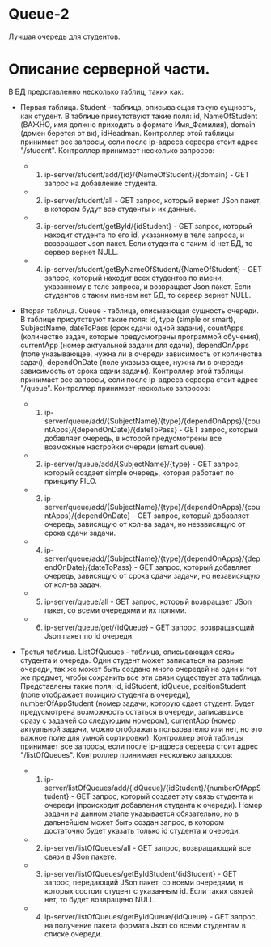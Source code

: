 # Queue-2
Лучшая очередь для студентов.

# Описание серверной части.
В БД представленно несколько таблиц, таких как:

+ Первая таблица. Student - таблица, описывающая такую сущность, как студент. В таблице присутствуют такие поля: id, NameOfStudent (ВАЖНО, имя должно приходить в формате Имя_Фамилия), domain (домен берется от вк), idHeadman. Контроллер этой таблицы принимает все запросы, если после ip-адреса сервера стоит адрес "/student". Контроллер принимает несколько запросов:
    + 1. ip-server/student/add/{id}/{NameOfStudent}/{domain} - GET запрос на добавление студента.
    + 2. ip-server/student/all - GET запрос, который вернет JSon пакет, в котором будут все студенты и их данные.
    + 3. ip-server/student/getById/{idStudent} - GET запрос, который находит студента по его id, указанному в теле запроса, и возвращает Json пакет. Если студента с таким id нет БД, то сервер вернет NULL.
    + 4. ip-server/student/getByNameOfStudent/{NameOfStudent} - GET запрос, который находит всех студентов по имени, указанному в теле запроса, и возвращает Json пакет. Если студентов с таким именем нет БД, то сервер вернет NULL.

+ Вторая таблица. Queue - таблица, описывающая сущность очереди. В таблице присутствуют такие поля: id, type (simple or smart), SubjectName, dateToPass (срок сдачи одной задачи), countApps (количество задач, которые предусмотрены программой обучения), currentApp (номер актуальной задачи для сдачи), dependOnApps (поле указывающее, нужна ли в очереди зависимость от количества задач), dependOnDate (поле указывающее, нужна ли в очереди зависимость от срока сдачи задачи). Контроллер этой таблицы принимает все запросы, если после ip-адреса сервера стоит адрес "/queue". Контроллер принимает несколько запросов:
    + 1. ip-server/queue/add/{SubjectName}/{type}/{dependOnApps}/{countApps}/{dependOnDate}/{dateToPass} - GET запрос, который добавляет очередь, в которой предусмотрены все возможные настройки очереди (smart queue).
    + 2. ip-server/queue/add/{SubjectName}/{type} - GET запрос, который создает simple очередь, которая работает по принципу FILO.
    + 3. ip-server/queue/add/{SubjectName}/{type}/{dependOnApps}/{countApps}/{dependOnDate} - GET запрос, который добавляет очередь, зависящую от кол-ва задач, но независящую от срока сдачи задачи.
    + 4. ip-server/queue/add/{SubjectName}/{type}/{dependOnApps}/{dependOnDate}/{dateToPass} - GET запрос, который добавляет очередь, зависящую от срока сдачи задачи, но независящую от кол-ва задач.
    + 5. ip-server/queue/all - GET запрос, который возвращает JSon пакет, со всеми очередями и их полями.
    + 6. ip-server/queue/get/{idQueue} - GET запрос, возвращающий Json пакет по id очереди.

+ Третья таблица. ListOfQueues - таблица, описывающая связь студента и очередь. Один студент может записаться на разные очереди, так же может быть создано много очередей на один и тот же предмет, чтобы сохранить все эти связи существует эта таблица. Представлены такие поля: id, idStudent, idQueue, positionStudent (поле отображает позицию студента в очереди), numberOfAppStudent (номер задачи, которую сдает студент. Будет предусмотрена возможность остаться в очереди, записавшись сразу с задачей со следующим номером), currentApp (номер актуальной задачи, можно отображать пользователю или нет, но это важное поле для умной сортировки). Контроллер этой таблицы принимает все запросы, если после ip-адреса сервера стоит адрес "/listOfQueues". Контроллер принимает несколько запросов:
    + 1. ip-server/listOfQueues/add/{idQueue}/{idStudent}/{numberOfAppStudent} - GET запрос, который создает эту связь студента и очереди (происходит добавления студента к очереди). Номер задачи на данном этапе указывается обязательно, но в дальнейшем может быть создан запрос, в котором достаточно будет указать только id студента и очереди.
    + 2. ip-server/listOfQueues/all - GET запрос, возвращающий все связи в JSon пакете.
    + 3. ip-server/listOfQueues/getByIdStudent/{idStudent} - GET запрос, передающий JSon пакет, со всеми очередями, в которых состоит студент с указанным id. Если таких связей нет, то будет возвращено NULL.
    + 4. ip-server/listOfQueues/getByIdQueue/{idQueue} - GET запрос, на получение пакета формата Json со всеми студентам в списке очереди.
